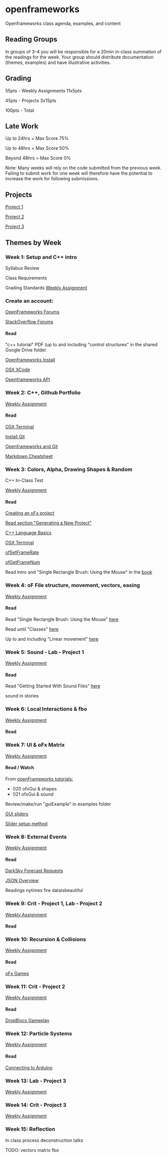 # openframeworks
Openframeworks class agenda, examples, and content

## Reading Groups
In groups of 3-4 you will be responsible for a 20min in-class summation of the readings for the week.  Your group should distribute documentation (themes, examples) and have illustrative activities.

## Grading

 55pts - Weekly Assignments 11x5pts

 45pts - Projects 3x15pts

100pts - Total

## Late Work

Up to 24hrs = Max Score 75%

Up to 48hrs = Max Score 50%

Beyond 48hrs = Max Score 0%

Note:  Many weeks will rely on the code submitted from the previous week.  Failing to submit work for one week will therefore have the potential to increase the work for following submissions. 

## Projects
[Project 1](assignments/project_01.md)

[Project 2](assignments/project_02.md)

[Project 3](assignments/project_03.md)

## Themes by Week
### Week 1: Setup and C++ intro
Syllabus Review

Class Requirements

Grading Standards
[Weekly Assignment](assignments/assignment_01.md)
### Create an account:

[OpenFrameworks Forums](https://forum.openframeworks.cc/)

[StackOverflow Forums](https://stackoverflow.com/)

#### Read
"c++ tutorial" PDF (up to and including "control structures" in the shared Google Drive folder. 

[Openframeworks Install](https://openframeworks.cc/download/)

[OSX XCode](https://eecs183.org/docs/getting_started_with_xcode/)

[Openframeworks API](http://openframeworks.cc/documentation/)


### Week 2: C++, Github Portfolio
[Weekly Assignment](assignments/assignment_02.md)
#### Read
[OSX Terminal](https://blog.teamtreehouse.com/introduction-to-the-mac-os-x-command-line)

[Install Git](https://git-scm.com/book/en/v2/Getting-Started-Installing-Git)

[Openframeworks and Git](https://openframeworks.cc/ofBook/chapters/version_control_with_git.html)

[Markdown Cheatsheet](https://github.com/adam-p/markdown-here/wiki/Markdown-Cheatsheet)


### Week 3: Colors, Alpha, Drawing Shapes & Random
C++ In-Class Test

[Weekly Assignment](assignments/assignment_03.md)

#### Read
[Creating an oFx project](http://openframeworks.cc/learning/01_basics/create_a_new_project/)

[Read section "Generating a New Project"](https://openframeworks.cc/setup/xcode/)

[C++ Language Basics](https://openframeworks.cc/ofBook/chapters/cplusplus_basics.html)

[OSX Terminal](https://blog.teamtreehouse.com/introduction-to-the-mac-os-x-command-line)

[ofSetFrameRate](https://openframeworks.cc/documentation/application/ofAppRunner/#show_ofSetFrameRate)

[ofGetFrameNum](https://openframeworks.cc//documentation/application/ofAppRunner/#!show_ofGetFrameNum)

Read intro and "Single Rectangle Brush: Using the Mouse" in the [book](https://openframeworks.cc/ofBook/chapters/intro_to_graphics.html)

### Week 4: oF File structure, movement, vectors, easing
[Weekly Assignment](assignments/assignment_04.md)
#### Read
Read "Single Rectangle Brush: Using the Mouse"  [here](https://openframeworks.cc/ofBook/chapters/intro_to_graphics.html)

Read until "Classes" [here](https://openframeworks.cc/ofBook/chapters/how_of_works.html)

Up to and including "Linear movement" [here](https://openframeworks.cc/ofBook/chapters/animation.html)

### Week 5: Sound - Lab - Project 1
[Weekly Assignment](assignments/assignment_05.md)
#### Read
Read "Getting Started With Sound Files" [here](https://openframeworks.cc/ofBook/chapters/sound.html)

sound in stories

### Week 6: Local Interactions & fbo
[Weekly Assignment](assignments/assignment_06.md)
#### Read

### Week 7: UI & oFx Matrix
[Weekly Assignment](assignments/assignment_07.md)
#### Read / Watch
From [openFrameworks tutorials:](https://www.youtube.com/playlist?list=PL4neAtv21WOmrV8z9rSzL20QpdLU1zJLr)
* 020 ofxGui & shapes
* 021 ofxGui & sound

Review/make/run "guiExample" in examples folder

[GUI sliders](https://openframeworks.cc/learning/01_basics/how_to_create_slider/)

[Slider setup method](https://openframeworks.cc//documentation/ofxGui/ofxSlider/#!show_setup)

### Week 8: External Events
[Weekly Assignment](assignments/assignment_08.md)
#### Read
[DarkSky Forecast Requests](https://darksky.net/dev/docs#forecast-request)

[JSON Overview](https://www.digitalocean.com/community/tutorials/an-introduction-to-json)

Readings 
nytimes fire
dataisbeautiful

### Week 9: Crit - Project 1, Lab - Project 2
[Weekly Assignment](assignments/assignment_09.md)
#### Read

### Week 10: Recursion & Collisions
[Weekly Assignment](assignments/assignment_10.md)
#### Read
[oFx Games](http://codeliberation.org/CLF-slides/Classes_and_Workshops/CPlusPlus/Lecture1.pdf)

### Week 11: Crit - Project 2
[Weekly Assignment](assignments/assignment_11.md)
#### Read

[DropBlocs Gameplay](https://vimeo.com/8571460)

### Week 12: Particle Systems
[Weekly Assignment](assignments/assignment_12.md)
#### Read
[Connecting to Arduino](https://openframeworks.cc/ofBook/chapters/hardware.html)

### Week 13: Lab - Project 3
[Weekly Assignment](assignments/assignment_13.md)

### Week 14: Crit - Project 3
[Weekly Assignment](assignments/assignment_14.md)

### Week 15: Reflection
In class process deconstruction talks

TODO:
vectors
matrix
fbo
